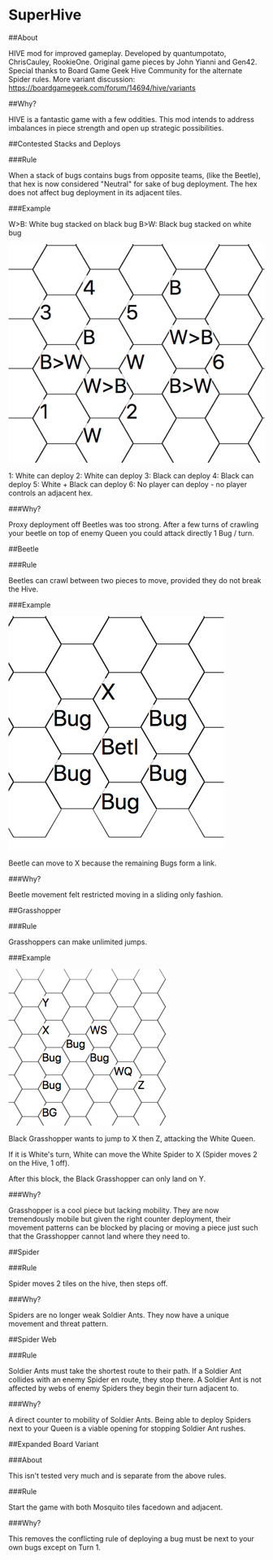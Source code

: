 # SuperHive

##About

HIVE mod for improved gameplay. Developed by quantumpotato, ChrisCauley, RookieOne.
Original game pieces by John Yianni and Gen42. Special thanks to Board Game Geek Hive Community for the alternate Spider rules. More variant discussion: https://boardgamegeek.com/forum/14694/hive/variants

##Why?

HIVE is a fantastic game with a few oddities. This mod intends to address imbalances in piece strength and open up strategic possibilities.

##Contested Stacks and Deploys

###Rule

When a stack of bugs contains bugs from opposite teams, (like the Beetle), that hex is now considered "Neutral" for sake of bug deployment. The hex does not affect bug deployment in its adjacent tiles.

###Example

W>B: White bug stacked on black bug
B>W: Black bug stacked on white bug

![Stack](/examples/stack.png)

1: White can deploy
2: White can deploy
3: Black can deploy
4: Black can deploy
5: White + Black can deploy
6: No player can deploy - no player controls an adjacent hex.

###Why?

Proxy deployment off Beetles was too strong. After a few turns of crawling your beetle on top of enemy Queen you could attack directly 1 Bug / turn.


##Beetle

###Rule

Beetles can crawl between two pieces to move, provided they do not break the Hive.

###Example

![Stack](/examples/beetle.png)

Beetle can move to X because the remaining Bugs form a link.

###Why?

Beetle movement felt restricted moving in a sliding only fashion.

##Grasshopper

###Rule

Grasshoppers can make unlimited jumps.

###Example

![Grasshopper](/examples/grasshopper_tactics.png)

Black Grasshopper wants to jump to X then Z, attacking the White Queen.

If it is White's turn, White can move the White Spider to X (Spider moves 2 on the Hive, 1 off).

After this block, the Black Grasshopper can only land on Y.

###Why?

Grasshopper is a cool piece but lacking mobility. They are now tremendously mobile but given the right counter deployment, their movement patterns can be blocked by placing or moving a piece just such that the Grasshopper cannot land where they need to.



##Spider

###Rule

Spider moves 2 tiles on the hive, then steps off.

###Why?

Spiders are no longer weak Soldier Ants. They now have a unique movement and threat pattern.


##Spider Web

###Rule

Soldier Ants must take the shortest route to their path.
If a Soldier Ant collides with an enemy Spider en route, they stop there.
A Soldier Ant is not affected by webs of enemy Spiders they begin their turn adjacent to.

###Why?

A direct counter to mobility of Soldier Ants. Being able to deploy Spiders next to your Queen is a viable opening for stopping Soldier Ant rushes.

##Expanded Board Variant

###About

This isn't tested very much and is separate from the above rules.

###Rule

Start the game with both Mosquito tiles facedown and adjacent.

###Why?

This removes the conflicting rule of deploying a bug must be next to your own bugs except on Turn 1.